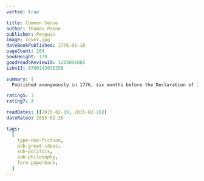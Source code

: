 ```yaml
---
vetted: true

title: Common Sense
author: Thomas Paine
publisher: Penguin
image: cover.jpg
dateBookPublished: 1776-01-10
pageCount: 104
bookHeight: 179
goodreadsReviewId: 1205091065
isbn13: 9780143036258

summary: |
  Published anonymously in 1776, six months before the Declaration of Independence, Thomas Paine’s Common Sense was a radical and impassioned call for America to free itself from British rule and set up an independent republican government. Savagely attacking hereditary kingship and aristocratic institutions, Paine urged a new beginning for his adopted country in which personal freedom and social equality would be upheld and economic and cultural progress encouraged.

rating5: 3
rating7: 3

readDates: [[2015-02-19, 2015-02-26]]
dateRated: 2015-02-26

tags:
  [
    type-non-fiction,
    pub-great-ideas,
    sub-politics,
    sub-philosophy,
    form-paperback,
  ]
---
```

